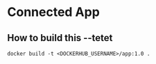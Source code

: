 # Connected App

## How to build this --tetet
```
docker build -t <DOCKERHUB_USERNAME>/app:1.0 .
```
